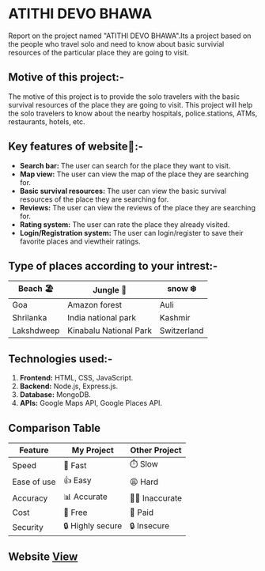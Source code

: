 # ATITHI DEVO BHAWA

<p>Report on the project named "ATITHI DEVO BHAWA".Its a project based on the people who travel solo and need to know about basic survivial resources of the particular place they are going to visit.</p> 


## Motive of this project:-
The motive of this project is to provide the solo travelers with the basic survival resources of the place they are going to visit. This project will help the solo travelers to know about the nearby hospitals, police.stations, ATMs, restaurants, hotels, etc.

## Key features of website🚀:-
+ **Search bar:** The user can search for the place they want to visit.
+ **Map view:** The user can view the map of the place they are searching for.
+ **Basic survival resources:** The user can view the basic survival resources of the place they are
searching for.
+ **Reviews:** The user can view the reviews of the place they are searching for.
+ **Rating system:** The user can rate the place they already visited.
+ **Login/Registration system:** The user can login/register to save their favorite places and viewtheir ratings.
    
  

## Type of places according to your intrest:-
<!-- |Beach 🏖️     | Jungle 🌴              | Snow ❄️      |
|--------------|--------------------------|--------------|
|     Goa      |     Amazon forest        |  Auli   <img src="https://images.unsplash.com/photo-1477601263568-180e2c6d046e?w=600&auto=format&fit=crop&q=60&ixlib=rb-4.0.3&ixid=M3wxMjA3fDB8MHxzZWFyY2h8Mnx8YXVsaSUyMHBsYWNlJTIwc25vd3xlbnwwfHwwfHx8MA%3D%3D" width="40" >     |
|  Shrilanka   |  India national park     |  Kashmir   <img src="https://images.unsplash.com/photo-1650384585230-ab9ade0cec63?w=600&auto=format&fit=crop&q=60&ixlib=rb-4.0.3&ixid=M3wxMjA3fDB8MHxzZWFyY2h8MTF8fGthc2htaXJ8ZW58MHx8MHx8fDA%3D" width="40">  |
|  Lakshdweep  |  Kinabalu National Park  |  Switzerland  <img src="https://plus.unsplash.com/premium_photo-1675714692733-bc27da8f6f0e?q=80&w=1770&auto=format&fit=crop&ixlib=rb-4.0.3&ixid=M3wxMjA3fDB8MHxwaG90by1wYWdlfHx8fGVufDB8fHx8fA%3D%3D" width="40" alt="accessibility text"> |  -->



|Beach 🏖️    |Jungle 🌴              |snow ❄️      |
|------------|------------------------|-------------|
| Goa        |Amazon forest           |Auli         |
| Shrilanka  |India national park     |Kashmir      |
| Lakshdweep | Kinabalu National Park | Switzerland | 


  ## Technologies used:-
1. **Frontend:** HTML, CSS, JavaScript.
2. **Backend:** Node.js, Express.js.
3. **Database:** MongoDB.
4. **APIs:** Google Maps API, Google Places API.

## Comparison Table
 |Feature     |My Project        |Other Project |
 |------------|------------------|--------------|
 |Speed       | 🚀 Fast         | ⏱️ Slow      |
 |Ease of use |👍 Easy          |  😩 Hard     |
 |Accuracy    |📊 Accurate      | 🤦‍♂️ Inaccurate|
 |Cost        |💸 Free          | 💸 Paid      |
 |Security    |🔒 Highly secure | 🔒 Insecure  | 

 
 
## Website [View](https://atithidevobhava.onrender.com)

<!-- 
``` js
console.log("fd);
```

``` c++
cout<<"hello";
``` -->

<!-- <p align="center" >
  <img src="https://images.unsplash.com/photo-1727950183920-654c2feee258?w=600&auto=format&fit=crop&q=60&ixlib=rb-4.0.3&ixid=M3wxMjA3fDB8MHxmZWF0dXJlZC1waG90b3MtZmVlZHwxN3x8fGVufDB8fHx8fA%3D%3D" width="350" title="hover text">
  <img src="https://plus.unsplash.com/premium_photo-1675714692733-bc27da8f6f0e?q=80&w=1770&auto=format&fit=crop&ixlib=rb-4.0.3&ixid=M3wxMjA3fDB8MHxwaG90by1wYWdlfHx8fGVufDB8fHx8fA%3D%3D" width="350" alt="accessibility text">
</p> -->
